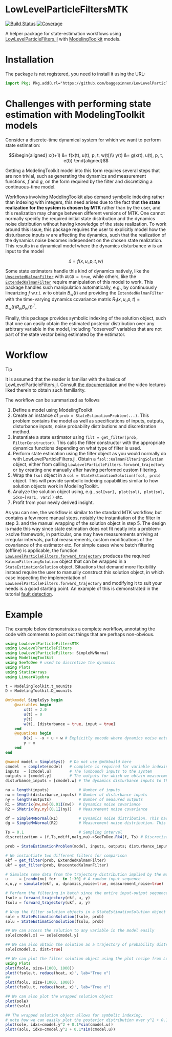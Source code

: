 # LowLevelParticleFiltersMTK

[![Build Status](https://github.com/baggepinnen/LowLevelParticleFiltersMTK.jl/actions/workflows/CI.yml/badge.svg?branch=main)](https://github.com/baggepinnen/LowLevelParticleFiltersMTK.jl/actions/workflows/CI.yml?query=branch%3Amain)
[![Coverage](https://codecov.io/gh/baggepinnen/LowLevelParticleFiltersMTK.jl/branch/main/graph/badge.svg)](https://codecov.io/gh/baggepinnen/LowLevelParticleFiltersMTK.jl)

A helper package for state-estimation workflows using [LowLevelParticleFilters.jl](https://github.com/baggepinnen/LowLevelParticleFilters.jl) with [ModelingToolkit](https://github.com/SciML/ModelingToolkit.jl/) models.

# Installation
The package is not registered, you need to install it using the URL:
```julia
import Pkg; Pkg.add(url="https://github.com/baggepinnen/LowLevelParticleFiltersMTK.jl")
```

# Challenges with performing state estimation with ModelingToolkit models

Consider a discrete-time dynamical system for which we want to perform state estimation:
```math
\begin{aligned}
x(t+1) &= f(x(t), u(t), p, t, w(t))\\
y(t) &= g(x(t), u(t), p, t, e(t))
\end{aligned}
```

Getting a ModelingToolkit model into this form requires several steps that are non trivial, such as generating the dynamics and measurement functions, $f$ and $g$, on the form required by the filter and discretizing a continuous-time model.

Workflows involving ModelingToolkit also demand symbolic indexing rather than indexing with integers, this need arises due to the fact that **the state realization for the system is chosen by MTK** rather than by the user, and this realization may change between different versions of MTK. One cannot normally specify the required initial state distribution and the dynamics noise distribution without having knowledge of the state realization. To work around this issue, this package requires the user to explicitly model how the disturbance inputs $w$ are affecting the dynamics, such that the realization of the dynamics noise becomes independent on the chosen state realization. This results in a dynamical model where the dynamics disturbance $w$ is an input to the model
```math
\dot{x} = f(x, u, p, t, w)
```
Some state estimators handle this kind of dynamics natively, like the [`UnscentedKalmanFilter`](https://baggepinnen.github.io/LowLevelParticleFilters.jl/dev/api/#LowLevelParticleFilters.UnscentedKalmanFilter-Union{Tuple{AUGM},%20Tuple{AUGD},%20Tuple{IPM},%20Tuple{IPD},%20Tuple{Any,%20LowLevelParticleFilters.AbstractMeasurementModel,%20Any},%20Tuple{Any,%20LowLevelParticleFilters.AbstractMeasurementModel,%20Any,%20Any}}%20where%20{IPD,%20IPM,%20AUGD,%20AUGM}) with `AUGD = true`, while others, like the [`ExtendedKalmanFilter`](https://baggepinnen.github.io/LowLevelParticleFilters.jl/dev/api/#LowLevelParticleFilters.ExtendedKalmanFilter) require manipulation of this model to work. This package handles such manipulation automatically, e.g., by continuously linearizing $f$ w.r.t. $w$ to obtain $B_w(t)$ and providing the `ExtendedKalmanFilter` with the time-varying dynamics covariance matrix $R_1(x, u, p, t) = B_w(t) R_w B_w(t)^T$.

Finally, this package provides symbolic indexing of the solution object, such that one can easily obtain the estimated posterior distribution over any arbitrary variable in the model, including "observed" variables that are not part of the state vector being estimated by the estimator.



# Workflow

> [!TIP]
> It is assumed that the reader is familiar with the basics of LowLevelParticleFilters.jl. Consult [the documentation](https://baggepinnen.github.io/LowLevelParticleFilters.jl/dev/) and the video lectures liked therein to obtain such familiarity.

The workflow can be summarized as follows
1. Define a model using ModelingToolkit
2. Create an instance of `prob = StateEstimationProblem(...)`. This problem contains the model as well as specifications of inputs, outputs, disturbance inputs, noise probability distributions and discretization method.
3. Instantiate a state estimator using `filt = get_filter(prob, FilterConstructor)`. This calls the filter constructor with the appropriate dynamics functions depending on what type of filter is used.
4. Perform state estimation using the filter object as you would normally do with LowLevelParticleFilters.jl. Obtain a `fsol::KalmanFilteringSolution` object, either from calling `LowLevelParticleFilters.forward_trajectory` or by creating one manually after having performed custom filtering.
5. Wrap the `fsol` object in a `sol = StateEstimationSolution(fsol, prob)` object. This will provide symbolic indexing capabilities similar to how solution objects work in ModelingToolkit.
6. Analyze the solution object using, e.g., `sol[var], plot(sol), plot(sol, idxs=[var1, var2])` etc.
7. Profit from your newly derived insight.

As you can see, the workflow is similar to the standard MTK workflow, but contains a few more manual steps, notably the instantiation of the filter in step 3. and the manual wrapping of the solution object in step 5. The design is made this way since state estimation does not fit neatly into a problem->solve framework, in particular, one may have measurements arriving at irregular intervals, partial measurements, custom modifications of the covariance of the estimator etc. For simple cases where batch filtering (offline) is applicable, the function [`LowLevelParticleFilters.forward_trajectory`](https://baggepinnen.github.io/LowLevelParticleFilters.jl/dev/api/#LowLevelParticleFilters.forward_trajectory) produces the required `KalmanFilteringSolution` object that can be wrapped in a `StateEstimationSolution` object. Situations that demand more flexibility instead require the user to manually construct this solution object, in which case inspecting the implementation of `LowLevelParticleFilters.forward_trajectory` and modifying it to suit your needs is a good starting point. An example of this is demonstrated in the tutorial [fault detection](https://baggepinnen.github.io/LowLevelParticleFilters.jl/dev/fault_detection/).

# Example
The example below demonstrates a complete workflow, annotating the code with comments to point out things that are perhaps non-obvious.
```julia
using LowLevelParticleFiltersMTK
using LowLevelParticleFilters
using LowLevelParticleFilters: SimpleMvNormal
using ModelingToolkit
using SeeToDee # used to discretize the dynamics
using Plots
using StaticArrays
using LinearAlgebra

t = ModelingToolkit.t_nounits
D = ModelingToolkit.D_nounits

@mtkmodel SimpleSys begin
    @variables begin
        x(t) = 2.0
        u(t) = 0
        y(t)
        w(t), [disturbance = true, input = true]
    end
    @equations begin
        D(x) ~ -x + u + w # Explicitly encode where dynamics noise enters the system with w
        y ~ x
    end
end

@named model = SimpleSys()  # Do not use @mtkbuild here
cmodel  = complete(model)   # complete is required for variable indexing since we did not use @mtkbuild above
inputs  = [cmodel.u]        # The (unbound) inputs to the system
outputs = [cmodel.y]        # The outputs for which we obtain measurements
disturbance_inputs = [cmodel.w] # The dynamics disturbance inputs to the system

nu = length(inputs)             # Number of inputs
nw = length(disturbance_inputs) # Number of disturbance inputs
ny = length(outputs)            # Number of measured outputs
R1 = SMatrix{nw,nw}(0.01I(nw))  # Dynamics noise covariance
R2 = SMatrix{ny,ny}(0.1I(ny))   # Measurement noise covariance

df = SimpleMvNormal(R1)         # Dynamics noise distribution. This has to be a Gaussian if using a Kalman-type filter
dg = SimpleMvNormal(R2)         # Measurement noise distribution. This has to be a Gaussian if using a Kalman-type filter

Ts = 0.1                        # Sampling interval
discretization = (f,Ts,ndiff,nalg,nu)->SeeToDee.Rk4(f, Ts) # Discretization method

prob = StateEstimationProblem(model, inputs, outputs; disturbance_inputs, df, dg, discretization, Ts)

# We instantiate two different filters for comparison
ekf = get_filter(prob, ExtendedKalmanFilter)
ukf = get_filter(prob, UnscentedKalmanFilter)

# Simulate some data from the trajectory distribution implied by the model
u     = [randn(nu) for _ in 1:30] # A random input sequence
x,u,y = simulate(ekf, u, dynamics_noise=true, measurement_noise=true)

# Perform the filtering in batch since the entire input-output sequence is available
fsole = forward_trajectory(ekf, u, y)
fsolu = forward_trajectory(ukf, u, y)

# Wrap the filter solution objects in a StateEstimationSolution object
sole = StateEstimationSolution(fsole, prob)
solu = StateEstimationSolution(fsolu, prob)

## We can access the solution to any variable in the model easily
sole[cmodel.x] == sole[cmodel.y]

## We can also obtain the solution as a trajectory of probability distributions
sole[cmodel.x, dist=true]

## We can plot the filter solution object using the plot recipe from LowLevelParticleFilters
using Plots
plot(fsole, size=(1000, 1000))
plot!(fsole.t, reduce(hcat, x)', lab="True x")
##
plot(fsolu, size=(1000, 1000))
plot!(fsolu.t, reduce(hcat, x)', lab="True x")

## We can also plot the wrapped solution object
plot(sole)
plot!(solu)

## The wrapped solution object allows for symbolic indexing,
# note how we can easily plot the posterior distribution over y^2 + 0.1*sin(u) 
plot(sole, idxs=cmodel.y^2 + 0.1*sin(cmodel.u))
plot!(solu, idxs=cmodel.y^2 + 0.1*sin(cmodel.u))
```